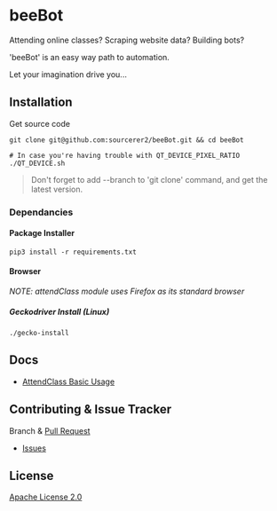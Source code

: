 # beeBot
Attending online classes? Scraping website data? Building bots? 

'beeBot' is an easy way path to automation. 

Let your imagination drive you...

## Installation
Get source code
```shell script
git clone git@github.com:sourcerer2/beeBot.git && cd beeBot

# In case you're having trouble with QT_DEVICE_PIXEL_RATIO
./QT_DEVICE.sh
```
> Don't forget to add --branch to 'git clone' command, and get the latest version.

### Dependancies
#### Package Installer
```shell script
pip3 install -r requirements.txt
```

#### Browser
*NOTE: attendClass module uses Firefox as its standard browser*

##### Geckodriver Install (Linux)
```shell script
./gecko-install
```

## Docs
- [AttendClass Basic Usage](https://github.com/sourcerer2/beeBot/blob/master/docs/attendClass.md)

## Contributing & Issue Tracker
Branch & [Pull Request](https://github.com/sourcerer2/beeBot/pulls)
- [Issues](https://github.com/sourcerer0/beeBot/issues)

## License
[Apache License 2.0](https://github.com/sourcerer0/beeBot/blob/master/LICENSE)
